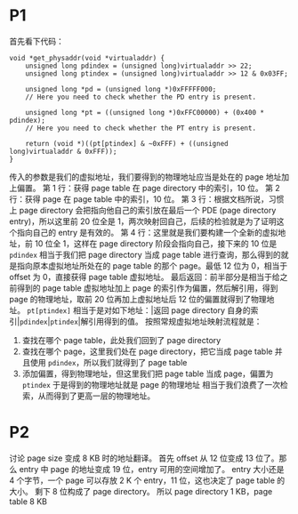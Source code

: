 # P1
首先看下代码：
```
void *get_physaddr(void *virtualaddr) {
    unsigned long pdindex = (unsigned long)virtualaddr >> 22;
    unsigned long ptindex = (unsigned long)virtualaddr >> 12 & 0x03FF;

    unsigned long *pd = (unsigned long *)0xFFFFF000;
    // Here you need to check whether the PD entry is present.

    unsigned long *pt = ((unsigned long *)0xFFC00000) + (0x400 * pdindex);
    // Here you need to check whether the PT entry is present.

    return (void *)((pt[ptindex] & ~0xFFF) + ((unsigned long)virtualaddr & 0xFFF));
}
```
传入的参数是我们的虚拟地址，我们要得到的物理地址应当是处在的 page 地址加上偏置。
第 1 行：获得 page table 在 page directory 中的索引，10 位。
第 2 行：获得 page 在 page table 中的索引，10 位。
第 3 行：根据文档所说，习惯上 page directory 会把指向他自己的索引放在最后一个 PDE (page directory entry)，所以这里前 20 位全是 1，两次映射回自己，后续的检验就是为了证明这个指向自己的 entry 是有效的。
第 4 行：这里就是我们要构建一个全新的虚拟地址，前 10 位全 1，这样在 page directory 阶段会指向自己，接下来的 10 位是 `pdindex` 相当于我们把 page directory 当成 page table 进行查询，那么得到的就是指向原本虚拟地址所处在的 page table 的那个 page。最低 12 位为 0，相当于 offset 为 0，直接获得 page table 虚拟地址。
最后返回：前半部分是相当于给之前得到的 page table 虚拟地址加上 page 的索引作为偏置，然后解引用，得到 page 的物理地址，取前 20 位再加上虚拟地址后 12 位的偏置就得到了物理地址。
`pt[ptindex]` 相当于是对如下地址：|返回 page directory 自身的索引|`pdindex`|`ptindex`|解引用得到的值。
按照常规虚拟地址映射流程就是：
1. 查找在哪个 page table，此处我们回到了 page directory
2. 查找在哪个 page，这里我们处在 page directory，把它当成 page table 并且使用 `pdindex`，所以我们就得到了 page table
3. 添加偏置，得到物理地址，但这里我们把 page table 当成 page，偏置为 `ptindex` 于是得到的物理地址就是 page 的物理地址
相当于我们浪费了一次检索，从而得到了更高一层的物理地址。
# P2
讨论 page size 变成 8 KB 时的地址翻译。
首先 offset 从 12 位变成 13 位了。那么 entry 中 page 的地址变成 19 位，entry 可用的空间增加了。
entry 大小还是 4 个字节，一个 page 可以存放 2 K 个 entry，11 位，这也决定了 page table 的大小。
剩下 8 位构成了 page directory。
所以 page directory 1 KB，page table 8 KB